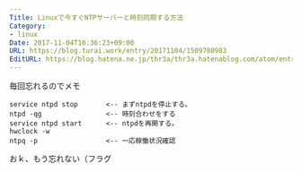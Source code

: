 ```yaml
---
Title: Linuxで今すぐNTPサーバーと時刻同期する方法
Category:
- linux
Date: 2017-11-04T16:36:23+09:00
URL: https://blog.turai.work/entry/20171104/1509780983
EditURL: https://blog.hatena.ne.jp/thr3a/thr3a.hatenablog.com/atom/entry/8599973812314377312
---
```


毎回忘れるのでメモ

```
service ntpd stop       <-- まずntpdを停止する。
ntpd -qg                <-- 時刻合わせをする
service ntpd start      <-- ntpdを再開する。
hwclock -w
ntpq -p                 <-- 一応稼働状況確認
```

おｋ、もう忘れない（フラグ
